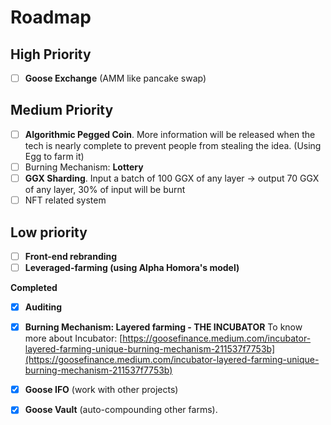 # Roadmap

## **High Priority**

* [ ] **Goose Exchange** \(AMM like pancake swap\)

## **Medium Priority**

* [ ] **Algorithmic Pegged Coin**. More information will be released when the tech is nearly complete to prevent people from stealing the idea. \(Using Egg to farm it\)
* [ ] Burning Mechanism: **Lottery**
* [ ] **GGX Sharding**. Input a batch of 100 GGX of any layer -&gt; output 70 GGX of any layer, 30% of input will be burnt
* [ ] NFT related system

## **Low priority**

* [ ] **Front-end rebranding**
* [ ] **Leveraged-farming \(using Alpha Homora's model\)**

**Completed**

* [x] **Auditing**
* [x] **Burning Mechanism: Layered farming - THE INCUBATOR**  To know more about Incubator: [https://goosefinance.medium.com/incubator-layered-farming-unique-burning-mechanism-211537f7753b](https://goosefinance.medium.com/incubator-layered-farming-unique-burning-mechanism-211537f7753b)
* [x] **Goose IFO** \(work with other projects\)
* [x] **Goose Vault** \(auto-compounding other farms\).

